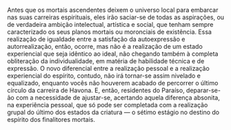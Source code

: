 ﻿Antes que os mortais ascendentes deixem o universo local para embarcar nas suas carreiras espirituais, eles irão saciar-se de todas as aspirações, ou de verdadeira ambição intelectual, artística e social, que tenham sempre caracterizado os seus planos mortais ou moronciais de existência. Essa realização de igualdade entre a satisfação da autoexpressão e autorrealização, então, ocorre, mas não é a realização de um estado experiencial que seja idêntico ao ideal, não chegando também à completa obliteração da individualidade, em matéria de habilidade técnica e de expressão. O novo diferencial entre a realização pessoal e a realização experiencial do espírito, contudo, não irá tornar-se assim nivelado e equalizado, enquanto vocês não houverem acabado de percorrer o último círculo da carreira de Havona. E, então, residentes do Paraíso, deparar-se-ão com a necessidade de ajustar-se, acertando aquela diferença absonita, na experiência pessoal, que só pode ser completada com a realização grupal do último dos estados da criatura — o sétimo estágio no destino do espírito dos finalitores mortais.